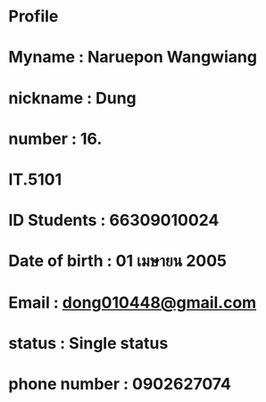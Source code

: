 # Profile
# Myname : Naruepon Wangwiang
# nickname : Dung
# number : 16.
# IT.5101
# ID Students : 66309010024
# Date of birth : 01 เมษายน 2005
# Email : dong010448@gmail.com
# status : Single status
# phone number : 0902627074
